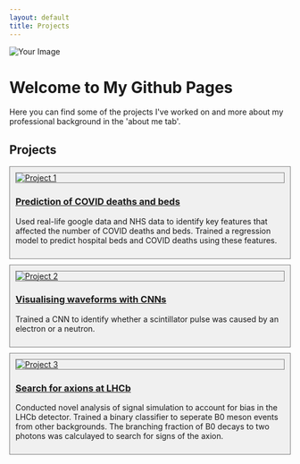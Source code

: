 ```yaml
---
layout: default
title: Projects
---
```


![Your Image](/assets/css/me.jpeg) <!-- Place your image in assets/images -->

# Welcome to My Github Pages

Here you can find some of the projects I've worked on and more about my professional background in the 'about me tab'.

## Projects

<div class="project" style="border: 1px solid grey; padding: 10px; margin: 10px 0; background-color: #f0f0f0;">
    <a href="https://github.com/sayak395/waveform-with-CNNs/">
        <img src="/assets/images/project1.jpg" alt="Project 1" style="border: 1px solid grey; display: block; margin: 0 auto;">
        <h3>Prediction of COVID deaths and beds</h3>
    </a>
    <p>Used real-life google data and NHS data to identify key features that affected the number of COVID deaths and beds.
     Trained a regression model to predict hospital beds and COVID deaths using these features.</p>
</div>

<div class="project" style="border: 1px solid grey; padding: 10px; margin: 10px 0; background-color: #f0f0f0;">
    <a href="https://github.com/sayak395/waveform-with-CNNs/">
        <img src="/assets/images/project2.jpg" alt="Project 2" style="border: 1px solid grey; display: block; margin: 0 auto;">
        <h3>Visualising waveforms with CNNs</h3>
    </a>
    <p>Trained a CNN to identify whether a scintillator pulse was caused by an electron or a neutron.</p>
</div>

<div class="project" style="border: 1px solid grey; padding: 10px; margin: 10px 0; background-color: #f0f0f0;">
    <a href="https://github.com/sayak395/waveform-with-CNNs/">
        <img src="/assets/images/project2.jpg" alt="Project 3" style="border: 1px solid grey; display: block; margin: 0 auto;">
        <h3>Search for axions at LHCb</h3>
    </a>
    <p>Conducted novel analysis of signal simulation to account for bias in the LHCb detector. Trained a binary classifier to seperate B0 meson events from other backgrounds. The branching fraction of B0 decays to two photons was calculayed to search for signs of the axion. </p>
</div>


